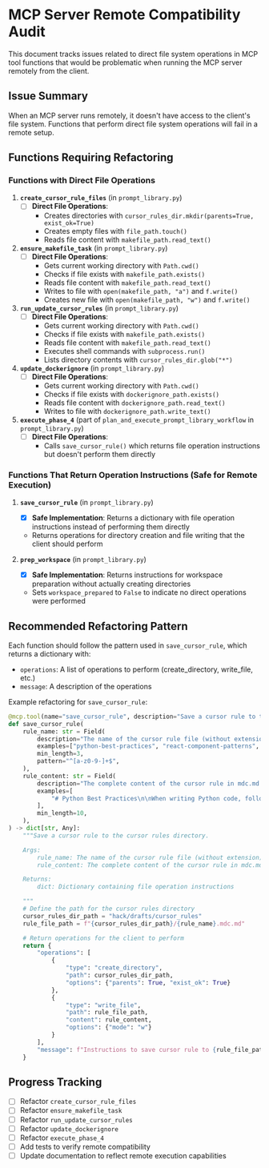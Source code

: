 # MCP Server Remote Compatibility Audit

This document tracks issues related to direct file system operations in MCP tool functions that would be problematic when running the MCP server remotely from the client.

## Issue Summary

When an MCP server runs remotely, it doesn't have access to the client's file system. Functions that perform direct file system operations will fail in a remote setup.

## Functions Requiring Refactoring

### Functions with Direct File Operations

1. **`create_cursor_rule_files`** (in `prompt_library.py`)
   - [ ] **Direct File Operations**:
     - Creates directories with `cursor_rules_dir.mkdir(parents=True, exist_ok=True)`
     - Creates empty files with `file_path.touch()`
     - Reads file content with `makefile_path.read_text()`

2. **`ensure_makefile_task`** (in `prompt_library.py`)
   - [ ] **Direct File Operations**:
     - Gets current working directory with `Path.cwd()`
     - Checks if file exists with `makefile_path.exists()`
     - Reads file content with `makefile_path.read_text()`
     - Writes to file with `open(makefile_path, "a")` and `f.write()`
     - Creates new file with `open(makefile_path, "w")` and `f.write()`

3. **`run_update_cursor_rules`** (in `prompt_library.py`)
   - [ ] **Direct File Operations**:
     - Gets current working directory with `Path.cwd()`
     - Checks if file exists with `makefile_path.exists()`
     - Reads file content with `makefile_path.read_text()`
     - Executes shell commands with `subprocess.run()`
     - Lists directory contents with `cursor_rules_dir.glob("*")`

4. **`update_dockerignore`** (in `prompt_library.py`)
   - [ ] **Direct File Operations**:
     - Gets current working directory with `Path.cwd()`
     - Checks if file exists with `dockerignore_path.exists()`
     - Reads file content with `dockerignore_path.read_text()`
     - Writes to file with `dockerignore_path.write_text()`

5. **`execute_phase_4`** (part of `plan_and_execute_prompt_library_workflow` in `prompt_library.py`)
   - [ ] **Direct File Operations**:
     - Calls `save_cursor_rule()` which returns file operation instructions but doesn't perform them directly

### Functions That Return Operation Instructions (Safe for Remote Execution)

1. **`save_cursor_rule`** (in `prompt_library.py`)
   - [x] **Safe Implementation**: Returns a dictionary with file operation instructions instead of performing them directly
   - Returns operations for directory creation and file writing that the client should perform

2. **`prep_workspace`** (in `prompt_library.py`)
   - [x] **Safe Implementation**: Returns instructions for workspace preparation without actually creating directories
   - Sets `workspace_prepared` to `False` to indicate no direct operations were performed

## Recommended Refactoring Pattern

Each function should follow the pattern used in `save_cursor_rule`, which returns a dictionary with:
- `operations`: A list of operations to perform (create_directory, write_file, etc.)
- `message`: A description of the operations

Example refactoring for `save_cursor_rule`:

```python
@mcp.tool(name="save_cursor_rule", description="Save a cursor rule to the cursor rules directory in the project")
def save_cursor_rule(
    rule_name: str = Field(
        description="The name of the cursor rule file (without extension)",
        examples=["python-best-practices", "react-component-patterns", "error-handling"],
        min_length=3,
        pattern="^[a-z0-9-]+$",
    ),
    rule_content: str = Field(
        description="The complete content of the cursor rule in mdc.md format",
        examples=[
            "# Python Best Practices\n\nWhen writing Python code, follow these guidelines:\n\n1. Use type hints\n2. Write docstrings\n3. Follow PEP 8"
        ],
        min_length=10,
    ),
) -> dict[str, Any]:
    """Save a cursor rule to the cursor rules directory.

    Args:
        rule_name: The name of the cursor rule file (without extension)
        rule_content: The complete content of the cursor rule in mdc.md format

    Returns:
        dict: Dictionary containing file operation instructions

    """
    # Define the path for the cursor rules directory
    cursor_rules_dir_path = "hack/drafts/cursor_rules"
    rule_file_path = f"{cursor_rules_dir_path}/{rule_name}.mdc.md"

    # Return operations for the client to perform
    return {
        "operations": [
            {
                "type": "create_directory",
                "path": cursor_rules_dir_path,
                "options": {"parents": True, "exist_ok": True}
            },
            {
                "type": "write_file",
                "path": rule_file_path,
                "content": rule_content,
                "options": {"mode": "w"}
            }
        ],
        "message": f"Instructions to save cursor rule to {rule_file_path}"
    }
```

## Progress Tracking

- [ ] Refactor `create_cursor_rule_files`
- [ ] Refactor `ensure_makefile_task`
- [ ] Refactor `run_update_cursor_rules`
- [ ] Refactor `update_dockerignore`
- [ ] Refactor `execute_phase_4`
- [ ] Add tests to verify remote compatibility
- [ ] Update documentation to reflect remote execution capabilities
